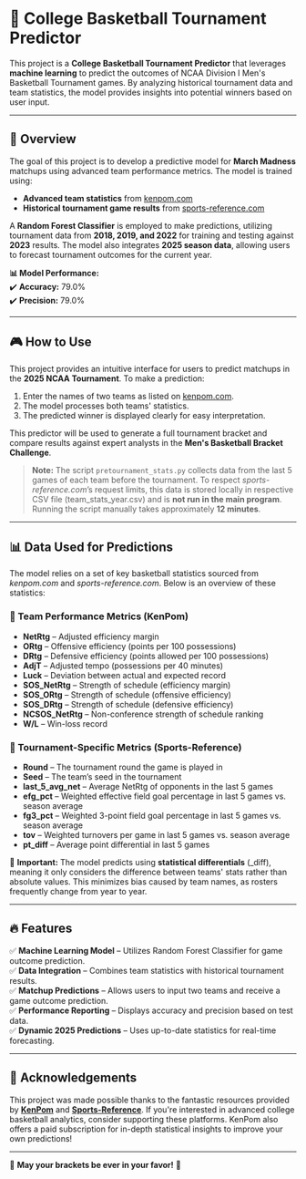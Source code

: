 # 🏀 College Basketball Tournament Predictor

This project is a **College Basketball Tournament Predictor** that leverages **machine learning** to predict the outcomes of NCAA Division I Men's Basketball Tournament games. By analyzing historical tournament data and team statistics, the model provides insights into potential winners based on user input.

---

## 📌 Overview
The goal of this project is to develop a predictive model for **March Madness** matchups using advanced team performance metrics. The model is trained using:
- **Advanced team statistics** from [kenpom.com](https://kenpom.com)
- **Historical tournament game results** from [sports-reference.com](https://www.sports-reference.com)

A **Random Forest Classifier** is employed to make predictions, utilizing tournament data from **2018, 2019, and 2022** for training and testing against **2023** results. The model also integrates **2025 season data**, allowing users to forecast tournament outcomes for the current year.

**📊 Model Performance:**  
✔️ **Accuracy:** 79.0%  
✔️ **Precision:** 79.0%

---

## 🎮 How to Use
This project provides an intuitive interface for users to predict matchups in the **2025 NCAA Tournament**. To make a prediction:
1. Enter the names of two teams as listed on [kenpom.com](https://kenpom.com).
2. The model processes both teams' statistics.
3. The predicted winner is displayed clearly for easy interpretation.

This predictor will be used to generate a full tournament bracket and compare results against expert analysts in the **Men's Basketball Bracket Challenge**.

> **Note:** The script `pretournament_stats.py` collects data from the last 5 games of each team before the tournament. To respect *sports-reference.com*’s request limits, this data is stored locally in respective CSV file (team_stats_year.csv) and is **not run in the main program**. Running the script manually takes approximately **12 minutes**.

---

## 📊 Data Used for Predictions
The model relies on a set of key basketball statistics sourced from *kenpom.com* and *sports-reference.com*. Below is an overview of these statistics:

### **🔹 Team Performance Metrics (KenPom)**
- **NetRtg** – Adjusted efficiency margin
- **ORtg** – Offensive efficiency (points per 100 possessions)
- **DRtg** – Defensive efficiency (points allowed per 100 possessions)
- **AdjT** – Adjusted tempo (possessions per 40 minutes)
- **Luck** – Deviation between actual and expected record
- **SOS_NetRtg** – Strength of schedule (efficiency margin)
- **SOS_ORtg** – Strength of schedule (offensive efficiency)
- **SOS_DRtg** – Strength of schedule (defensive efficiency)
- **NCSOS_NetRtg** – Non-conference strength of schedule ranking
- **W/L** – Win-loss record

### **🔹 Tournament-Specific Metrics (Sports-Reference)**
- **Round** – The tournament round the game is played in
- **Seed** – The team’s seed in the tournament
- **last_5_avg_net** – Average NetRtg of opponents in the last 5 games
- **efg_pct** – Weighted effective field goal percentage in last 5 games vs. season average
- **fg3_pct** – Weighted 3-point field goal percentage in last 5 games vs. season average
- **tov** – Weighted turnovers per game in last 5 games vs. season average
- **pt_diff** – Average point differential in last 5 games

📌 **Important:** The model predicts using **statistical differentials** (_diff), meaning it only considers the difference between teams' stats rather than absolute values. This minimizes bias caused by team names, as rosters frequently change from year to year.

---

## 🔥 Features
✅ **Machine Learning Model** – Utilizes Random Forest Classifier for game outcome prediction.  
✅ **Data Integration** – Combines team statistics with historical tournament results.  
✅ **Matchup Predictions** – Allows users to input two teams and receive a game outcome prediction.  
✅ **Performance Reporting** – Displays accuracy and precision based on test data.  
✅ **Dynamic 2025 Predictions** – Uses up-to-date statistics for real-time forecasting.  

---

## 🙌 Acknowledgements
This project was made possible thanks to the fantastic resources provided by **[KenPom](https://kenpom.com)** and **[Sports-Reference](https://www.sports-reference.com)**. If you're interested in advanced college basketball analytics, consider supporting these platforms. KenPom also offers a paid subscription for in-depth statistical insights to improve your own predictions!

---

🏀 **May your brackets be ever in your favor!** 🎉

